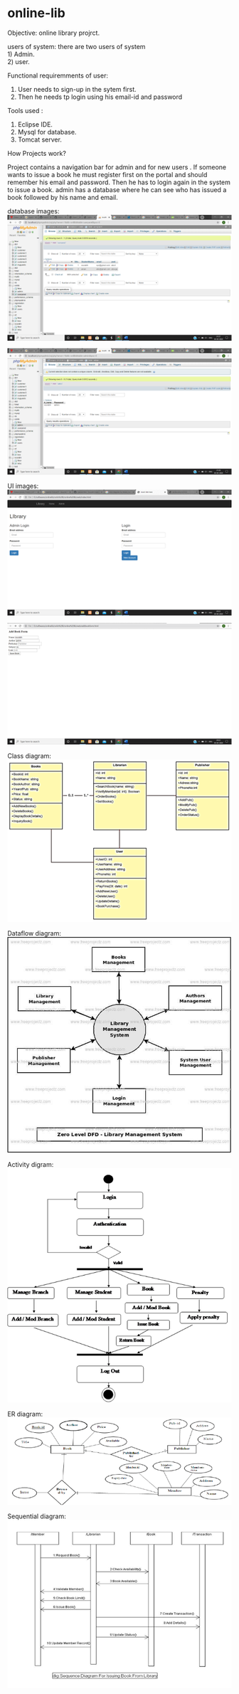 # online-lib
Objective: online library projrct. 

users of system: there are two users of system     
	      1) Admin.    
	      2) user.
                  
 Functional requiremments of user:
1) User needs to sign-up in the sytem first.
2) Then he needs tp login using his email-id and password

Tools used :
1) Eclipse IDE.
2) Mysql for database.
3) Tomcat server.

How Projects work?

Project contains a navigation bar for admin and for new users .
If someone wants to issue a book he must register first on the portal and should remember his email and password.
Then he has to login again in the system to issue a book.
admin has a database where he can see who has issued a book followed by his name and email.

database images:
![](db.png)

![](db2.png)

UI images:
![](libr2.png)

![](libr1.png)

Class diagram:
![](lib8.png)

Dataflow diagram:
![](lib4.jpg)

Activity digram:
![](lib5.png)

ER diagram:
![](lib6.png)

Sequential diagram:
![](lib7.jpg)



 
